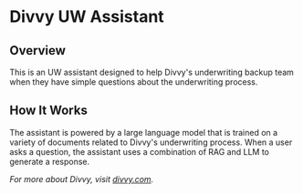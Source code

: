 # Divvy UW Assistant

## Overview
This is an UW assistant designed to help Divvy's underwriting backup team when they have simple questions about the underwriting process.

## How It Works
The assistant is powered by a large language model that is trained on a variety of documents related to Divvy's underwriting process. When a user asks a question, the assistant uses a combination of RAG and LLM to generate a response.

*For more about Divvy, visit [divvy.com](https://divvy.com).*
